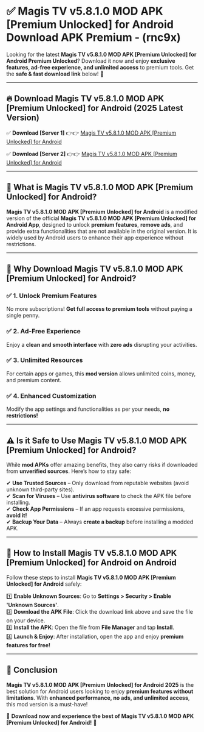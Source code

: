 
# ✅ Magis TV v5.8.1.0 MOD APK [Premium Unlocked] for Android Download APK Premium -  (rnc9x) 

Looking for the latest **Magis TV v5.8.1.0 MOD APK [Premium Unlocked] for Android Premium Unlocked**? Download it now and enjoy **exclusive features, ad-free experience, and unlimited access** to premium tools. Get the **safe & fast download link** below! 🚀

---

## 🔥 Download Magis TV v5.8.1.0 MOD APK [Premium Unlocked] for Android (2025 Latest Version)

✅ **Download [Server 1]** 👉👉 [Magis TV v5.8.1.0 MOD APK [Premium Unlocked] for Android ](https://apkcomod.com?title=Magis_TV_v5.8.1.0_MOD_APK_[Premium_Unlocked]_for_Android)  

✅ **Download [Server 2]** 👉👉 [Magis TV v5.8.1.0 MOD APK [Premium Unlocked] for Android ](https://apkcomod.com?title=Magis_TV_v5.8.1.0_MOD_APK_[Premium_Unlocked]_for_Android)  


---

## 📌 What is Magis TV v5.8.1.0 MOD APK [Premium Unlocked] for Android?

**Magis TV v5.8.1.0 MOD APK [Premium Unlocked] for Android** is a modified version of the official **Magis TV v5.8.1.0 MOD APK [Premium Unlocked] for Android App**, designed to unlock **premium features**, **remove ads**, and provide extra functionalities that are not available in the original version. It is widely used by Android users to enhance their app experience without restrictions.

---

## 🌟 Why Download Magis TV v5.8.1.0 MOD APK [Premium Unlocked] for Android?

### ✅ 1. Unlock Premium Features
No more subscriptions! **Get full access to premium tools** without paying a single penny.

### ✅ 2. Ad-Free Experience
Enjoy a **clean and smooth interface** with **zero ads** disrupting your activities.

### ✅ 3. Unlimited Resources
For certain apps or games, this **mod version** allows unlimited coins, money, and premium content.

### ✅ 4. Enhanced Customization
Modify the app settings and functionalities as per your needs, **no restrictions!**

---

## ⚠️ Is it Safe to Use Magis TV v5.8.1.0 MOD APK [Premium Unlocked] for Android?

While **mod APKs** offer amazing benefits, they also carry risks if downloaded from **unverified sources**. Here’s how to stay safe:

✔ **Use Trusted Sources** – Only download from reputable websites (avoid unknown third-party sites).  
✔ **Scan for Viruses** – Use **antivirus software** to check the APK file before installing.  
✔ **Check App Permissions** – If an app requests excessive permissions, **avoid it!**  
✔ **Backup Your Data** – Always **create a backup** before installing a modded APK.

---

## 📲 How to Install Magis TV v5.8.1.0 MOD APK [Premium Unlocked] for Android on Android

Follow these steps to install **Magis TV v5.8.1.0 MOD APK [Premium Unlocked] for Android** safely:

1️⃣ **Enable Unknown Sources**: Go to **Settings > Security > Enable 'Unknown Sources'**.  
2️⃣ **Download the APK File**: Click the download link above and save the file on your device.  
3️⃣ **Install the APK**: Open the file from **File Manager** and tap **Install**.  
4️⃣ **Launch & Enjoy**: After installation, open the app and enjoy **premium features for free!**

---

## 🚀 Conclusion

**Magis TV v5.8.1.0 MOD APK [Premium Unlocked] for Android 2025** is the best solution for Android users looking to enjoy **premium features without limitations**. With **enhanced performance, no ads, and unlimited access**, this mod version is a must-have!

🔻 **Download now and experience the best of Magis TV v5.8.1.0 MOD APK [Premium Unlocked] for Android!** 🔻


